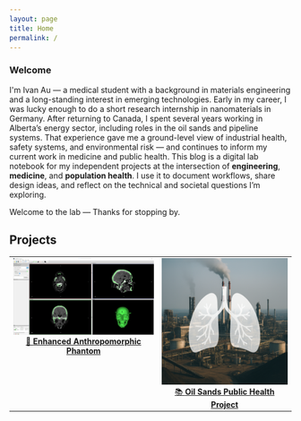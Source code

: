 ```yaml
---
layout: page
title: Home
permalink: /
---
```

### Welcome

I'm Ivan Au — a medical student with a background in materials engineering and a long-standing interest in emerging technologies. Early in my career, I was lucky enough to do a short research internship in nanomaterials in Germany. After returning to Canada, I spent several years working in Alberta’s energy sector, including roles in the oil sands and pipeline systems. That experience gave me a ground-level view of industrial health, safety systems, and environmental risk — and continues to inform my current work in medicine and public health.
This blog is a digital lab notebook for my independent projects at the intersection of **engineering**, **medicine**, and **population health**. I use it to document workflows, share design ideas, and reflect on the technical and societal questions I’m exploring.

Welcome to the lab — Thanks for stopping by.


## Projects

<table class="project-table">
  <tr>
    <td style="text-align: center; vertical-align: top;">
      <a href="/phantom/">
        <img src="/assets/ct-sagittal-view.png" alt="Phantom Project CT Preview" width="320"><br>
        🧠 <strong>Enhanced Anthropomorphic Phantom</strong>
      </a>
    </td>
    <td style="text-align: center; vertical-align: top;">
      <a href="/oilsands/">
        <img src="/assets/oilsands-lungs-overlay.png" alt="Oil Sands Public Health Overlay" width="320"><br>
        📚 <strong>Oil Sands Public Health Project</strong>
      </a>
    </td>
  </tr>
</table>
